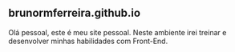 ## brunormferreira.github.io
Olá pessoal, este é meu site pessoal. Neste ambiente irei treinar e desenvolver minhas habilidades com Front-End.
